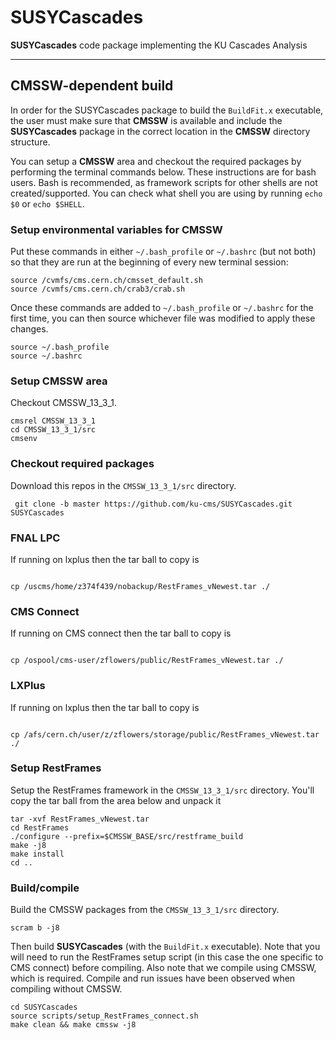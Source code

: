 # SUSYCascades
**SUSYCascades** code package implementing the KU Cascades Analysis

---------------------
CMSSW-dependent build 
---------------------

In order for the SUSYCascades package to build the `BuildFit.x` executable,
the user must make sure that **CMSSW** is available and include the **SUSYCascades** package
in the correct location in the **CMSSW** directory structure.
<!--- You will also need the **CombineHarvester** and **HiggsAnalysis** **CMSSW** packages.
These packages must be included in the **CMSSW** directory structure as:
```
- CMSSW_Z_Y_X
  - src
    - CombineHarvester
    - HiggsAnalysis
    - SUSYCascades
 ```
--->
You can setup a **CMSSW** area and checkout the required packages by performing the terminal commands below. 
These instructions are for bash users.
Bash is recommended, as framework scripts for other shells are not created/supported.
You can check what shell you are using by running `echo $0` or `echo $SHELL`.

### Setup environmental variables for CMSSW
Put these commands in either `~/.bash_profile` or `~/.bashrc` (but not both)
so that they are run at the beginning of every new terminal session:
```
source /cvmfs/cms.cern.ch/cmsset_default.sh
source /cvmfs/cms.cern.ch/crab3/crab.sh
```    
Once these commands are added to `~/.bash_profile` or `~/.bashrc` for the first time,
you can then source whichever file was modified to apply these changes.
```
source ~/.bash_profile
source ~/.bashrc
```

### Setup CMSSW area
Checkout CMSSW_13_3_1.
```
cmsrel CMSSW_13_3_1
cd CMSSW_13_3_1/src
cmsenv
```
    
### Checkout required packages
Download this repos in the `CMSSW_13_3_1/src` directory.
<!--- Use the KU branch of HiggsAnalysis, the connect branch of CombineHarvester, and the master branch of SUSYCascades.
```
 git clone -b KU https://github.com/zflowers/HiggsAnalysis-CombinedLimit.git HiggsAnalysis/CombinedLimit
 git clone -b connect https://github.com/zflowers/CombineHarvester.git CombineHarvester
 git clone -b master https://github.com/ku-cms/SUSYCascades.git SUSYCascades
```
--->
```
 git clone -b master https://github.com/ku-cms/SUSYCascades.git SUSYCascades
```

### FNAL LPC
If running on lxplus then the tar ball to copy is
```

cp /uscms/home/z374f439/nobackup/RestFrames_vNewest.tar ./
```

### CMS Connect
If running on CMS connect then the tar ball to copy is
```

cp /ospool/cms-user/zflowers/public/RestFrames_vNewest.tar ./
```

### LXPlus
If running on lxplus then the tar ball to copy is
```

cp /afs/cern.ch/user/z/zflowers/storage/public/RestFrames_vNewest.tar ./
```

### Setup RestFrames
Setup the RestFrames framework in the `CMSSW_13_3_1/src` directory.
You'll copy the tar ball from the area below and unpack it
```
tar -xvf RestFrames_vNewest.tar
cd RestFrames
./configure --prefix=$CMSSW_BASE/src/restframe_build
make -j8
make install
cd ..
```

### Build/compile
Build the CMSSW packages from the `CMSSW_13_3_1/src` directory.
```
scram b -j8
```
Then build **SUSYCascades** (with the `BuildFit.x` executable).
Note that you will need to run the RestFrames setup script
(in this case the one specific to CMS connect) before compiling.
Also note that we compile using CMSSW, which is required.
Compile and run issues have been observed when compiling without CMSSW.
```
cd SUSYCascades
source scripts/setup_RestFrames_connect.sh
make clean && make cmssw -j8
```
<!---
 ### Running combineTool.py on cms connect syntax
 To run text2workspace (T2W):
 Go to the directory with the datacard for a given mass point
 ```
 combineTool.py -M T2W -i datacard.txt -m MASS_Value --job-mode connect -o workspace.root --input-file ../../../FitInput_KUEWKino_2017.root --sub-opts='+ProjectName=cms.org.ku" \n request_memory = 8 GB \n'
 ```
 
 Note that mass value will typically be the name of the directory that the datacard is in (ex: 5000325) and the input file is the path to the output root file from BuildFit.x
 
 To run AsymptoticLimits:
 Go to the directory that was the output of BuildFit.x 
 ```
 combineTool.py -M AsymptoticLimits -d */*/*/datacard.txt --job-mode connect --input-file FitInput_KUEWKino_2017.root --sub-opts='+ProjectName="cms.org.ku" \n request_memory = 8 GB \n'
 ```
 
 To run impacts:
 Go to the directory that the workspace (and datacard) live in
 ```
 combineTool.py -M Impacts -d workspace.root -m MASS_Value --doInitialFit --robustFit 1 --job-mode connect --sub-opts='+ProjectName="cms.org.ku" \n request_memory = 8 GB \n'
 combineTool.py -M Impacts -d workspace.root -m 5000325 --input-file ../ --job-mode connect --sub-opts='+ProjectName="cms.org.ku" \n request_memory = 8 GB \n' 
 ```
 
 Note that the second step only should be ran after the jobs in the first step finish
 The input file is just the entire directory that the workspace lives in
--->

